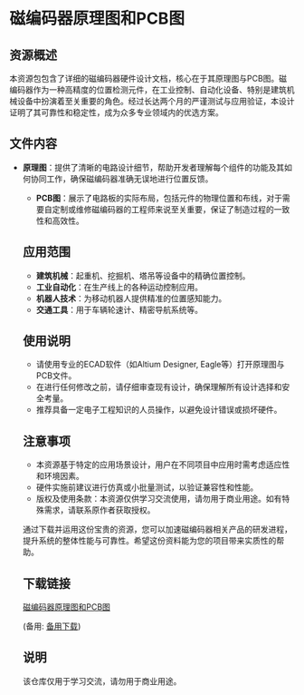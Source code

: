 # 磁编码器原理图和PCB图

## 资源概述
本资源包包含了详细的磁编码器硬件设计文档，核心在于其原理图与PCB图。磁编码器作为一种高精度的位置检测元件，在工业控制、自动化设备、特别是建筑机械设备中扮演着至关重要的角色。经过长达两个月的严谨测试与应用验证，本设计证明了其可靠性和稳定性，成为众多专业领域内的优选方案。

## 文件内容
- **原理图**：提供了清晰的电路设计细节，帮助开发者理解每个组件的功能及其如何协同工作，确保磁编码器准确无误地进行位置反馈。

  - **PCB图**：展示了电路板的实际布局，包括元件的物理位置和布线，对于需要自定制或维修磁编码器的工程师来说至关重要，保证了制造过程的一致性和高效性。

  ## 应用范围
  - **建筑机械**：起重机、挖掘机、塔吊等设备中的精确位置控制。
  - **工业自动化**：在生产线上的各种运动控制应用。
  - **机器人技术**：为移动机器人提供精准的位置感知能力。
  - **交通工具**：用于车辆轮速计、精密导航系统等。

  ## 使用说明
  - 请使用专业的ECAD软件（如Altium Designer, Eagle等）打开原理图与PCB文件。
  - 在进行任何修改之前，请仔细审查现有设计，确保理解所有设计选择和安全考量。
  - 推荐具备一定电子工程知识的人员操作，以避免设计错误或损坏硬件。

  ## 注意事项
  - 本资源基于特定的应用场景设计，用户在不同项目中应用时需考虑适应性和环境因素。
  - 硬件实施前建议进行仿真或小批量测试，以验证兼容性和性能。
  - 版权及使用条款：本资源仅供学习交流使用，请勿用于商业用途。如有特殊需求，请联系原作者获取授权。

  通过下载并运用这份宝贵的资源，您可以加速磁编码器相关产品的研发进程，提升系统的整体性能与可靠性。希望这份资料能为您的项目带来实质性的帮助。

  ## 下载链接
  [磁编码器原理图和PCB图](https://pan.quark.cn/s/e7645795739d) 

  (备用: [备用下载](https://pan.baidu.com/s/1lQM1oR_1T2m-cA2pUkwsbA?pwd=1234))

  ## 说明

  该仓库仅用于学习交流，请勿用于商业用途。
